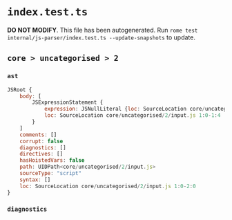 # `index.test.ts`

**DO NOT MODIFY**. This file has been autogenerated. Run `rome test internal/js-parser/index.test.ts --update-snapshots` to update.

## `core > uncategorised > 2`

### `ast`

```javascript
JSRoot {
	body: [
		JSExpressionStatement {
			expression: JSNullLiteral {loc: SourceLocation core/uncategorised/2/input.js 1:0-1:4}
			loc: SourceLocation core/uncategorised/2/input.js 1:0-1:4
		}
	]
	comments: []
	corrupt: false
	diagnostics: []
	directives: []
	hasHoistedVars: false
	path: UIDPath<core/uncategorised/2/input.js>
	sourceType: "script"
	syntax: []
	loc: SourceLocation core/uncategorised/2/input.js 1:0-2:0
}
```

### `diagnostics`

```

```
